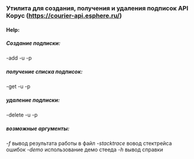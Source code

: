 
### Утилита для создания, получения и удаления подписок API Корус (https://courier-api.esphere.ru/)
#### Help:

##### Создание подписки:
-add -u <user> -p <password>
##### получение списка подписок:
-get -u <user> -p <password>
##### удаление подписки:
-delete -u <user> -p <password>
##### возможные аргументы:
*-f*    				вывод результата работы в файл
*-stacktrace*			вовод стектрейса ошибок
*-demo*				использование демо стееда
*-h*					вывод справки
